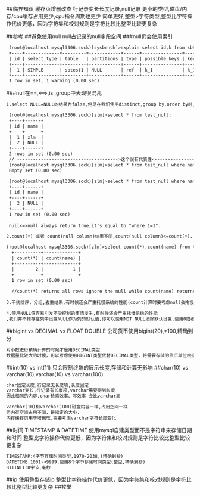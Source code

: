 ##临界知识
缓存页增删改查
行记录变长长度记录,null记录
更小的类型,磁盘/内存/cpu缓存占用更少,cpu指令周期也更少
简单更好,整型>字符类型,整型比字符操作代价更低，因为字符集和校对规则是字符比较比整型比较更复杂

##参考
[](z_0_mysql_Mysql调优模型.xmind)
##避免使用null
[](https://segmentfault.com/a/1190000038495801)
null占记录的null字段空间
###null仍会使用索引
```asp
 (root@localhost mysql3306.sock)[sysbench]>explain select id,k from sbtest1 where k is null;
 +----+-------------+---------+------------+------+---------------+------+---------+-------+------+----------+--------------------------+
 | id | select_type | table   | partitions | type | possible_keys | key  | key_len | ref   | rows | filtered | Extra                    |
 +----+-------------+---------+------------+------+---------------+------+---------+-------+------+----------+--------------------------+
 |  1 | SIMPLE      | sbtest1 | NULL       | ref  | k_1           | k_1  | 5       | const |    1 |   100.00 | Using where; Using index |
 +----+-------------+---------+------------+------+---------------+------+---------+-------+------+----------+--------------------------+
 1 row in set, 1 warning (0.00 sec)
```
###null在==,<==>,is ,group中表现很混乱
```asp
1.select NULL=NULL的结果为false,但是在我们使用distinct,group by,order by时,NULL又被认为是相同值.

 (root@localhost mysql3306.sock)[zlm]>select * from test_null;
 +----+------+
 | id | name |
 +----+------+
 |  1 | zlm  |
 |  2 | NULL |
 +----+------+
 2 rows in set (0.00 sec)
 // -------------------------------------->这个很有代表性<----------------------
 (root@localhost mysql3306.sock)[zlm]>select * from test_null where name=null;
 Empty set (0.00 sec)

 (root@localhost mysql3306.sock)[zlm]>select * from test_null where name is null;
 +----+------+
 | id | name |
 +----+------+
 |  2 | NULL |
 +----+------+
 1 row in set (0.00 sec)
 
 null<=>null always return true,it's equal to "where 1=1".  

2.count(*) 或者 count(null column)结果不同,count(null column)<=count(*).

(root@localhost mysql3306.sock)[zlm]>select count(*),count(name) from test_null;
  +----------+-------------+
  | count(*) | count(name) |
  +----------+-------------+
  |        2 |           1 |
  +----------+-------------+
  1 row in set (0.00 sec)
  
  //count(*) returns all rows ignore the null while count(name) returns the non-null rows in column "name".
 
3.干扰排序，分组,去重结果,有时候还会严重托慢系统的性能(count计算时要考虑null会拖慢性能).(默认值为''时参与分组,排序,null也参与)

4.使用NULL值容易引发不受控制的事情发生,有时候还会严重托慢系统的性能
,我们并不推荐在列中设置NULL作为列的默认值,你可以使用NOT NULL消除默认设置,使用0或者''空字符串来代替NULL

```
##bigint vs DECIMAL vs FLOAT DOUBLE
公司货币使用bigint(20),*100,精确到分
```asp
对小数进行精确计算的时候才是用DECIMAL类型
数据量比较大的时候，可以考虑使用BIGINT类型代替DECIMAL类型，将需要存储的货币单位根据小数的位数乘以相应的倍数即可


```
##int(10) vs int(11)
只会限制终端的展示长度,存储和计算无影响
##char(10) vs varchar(10),varchar(10) vs varchar(100)
```asp
char固定长度,行记录无长度项,长度固定
varchar变长,行记录有长度项,varchar需要得到长度
因此相同的内容,char检索效率、写效率 会比varchar高
```
```asp
varchar(10)和varchar(100)磁盘内容一样,占用空间一样
但内存空间占用不同，是指定的大小.
内存缓存页用于增删改,需要考虑varchar字符长度变化

```
##时间 TIMESTAMP & DATETIME
使用mysql自建类型而不是字符串来存储日期和时间
整型比字符操作代价更低，因为字符集和校对规则是字符比较比整型比较更复杂
```asp
TIMESTAMP:4字节存储时间类型,1970-2038,(精确到秒)
DATETIME:1001->9999,使用8个字节存储时间类型(整型,精确到秒)
BITINIT:8字节,毫秒
```
##ip
使用整型存储ip
整型比字符操作代价更低，因为字符集和校对规则是字符比较比整型比较更复杂
##枚举
